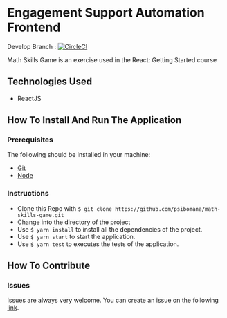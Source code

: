# Engagement Support Automation Frontend
Develop Branch :
[![CircleCI](https://circleci.com/gh/psibomana/math-skills-game.svg?style=svg)](https://circleci.com/gh/psibomana/math-skills-game)

Math Skills Game is an exercise used in the React: Getting Started course

## Technologies Used
- ReactJS 

## How To Install And Run The Application

### Prerequisites
The following should be installed in your machine:

- [Git](https://git-scm.com/downloads)
- [Node](https://nodejs.org/en/download)

### Instructions

* Clone this Repo with `$ git clone https://github.com/psibomana/math-skills-game.git`
* Change into the directory of the project
* Use `$ yarn install` to install all the dependencies of the project.
* Use `$ yarn start` to start the application.
* Use `$ yarn test` to executes the tests of the application.


## How To Contribute

### Issues
Issues are always very welcome. You can create an issue on the following [link](https://github.com/psibomana/math-skills-game/issues/new).
